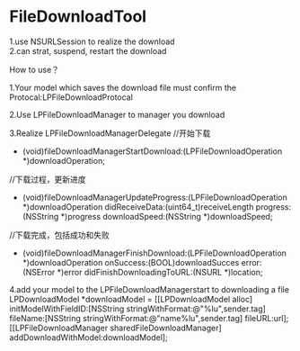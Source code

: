 # FileDownloadTool
1.use NSURLSession to realize the download  
2.can strat, suspend, restart the download


How to use？


1.Your model which saves the download file must confirm the Protocal:LPFileDownloadProtocal



2.Use LPFileDownloadManager to manager you download 



3.Realize LPFileDownloadManagerDelegate 
  //开始下载
- (void)fileDownloadManagerStartDownload:(LPFileDownloadOperation *)downloadOperation;

//下载过程，更新进度
- (void)fileDownloadManagerUpdateProgress:(LPFileDownloadOperation *)downloadOperation didReceiveData:(uint64_t)receiveLength progress:(NSString *)progress downloadSpeed:(NSString *)downloadSpeed;

//下载完成，包括成功和失败
- (void)fileDownloadManagerFinishDownload:(LPFileDownloadOperation *)downloadOperation onSuccess:(BOOL)downloadSucces error:(NSError *)error didFinishDownloadingToURL:(NSURL *)location;



4.add your model to the LPFileDownloadManagerstart to downloading a file
    LPDownloadModel <LPFileDownloadProtocal>*downloadModel = [[LPDownloadModel alloc] initModelWithFieldID:[NSString stringWithFormat:@"%lu",sender.tag] fileName:[NSString stringWithFormat:@"name%lu",sender.tag] fileURL:url];
    [[LPFileDownloadManager sharedFileDownloadManager] addDownloadWithModel:downloadModel];
